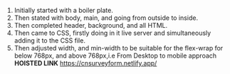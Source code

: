 1) Initially started with a boiler plate.
2) Then stated with body, main, and going from outside to inside.
3) Then completed header, background, and  all HTML.
4) Then came to CSS, firstly doing in it live server and simultaneously adding it to the CSS file.
5) Then adjusted width, and min-width to be suitable for the flex-wrap for below 768px, and above 768px,i.e From Desktop to mobile approach
**HOISTED LINK** https://cnsurveyform.netlify.app/

